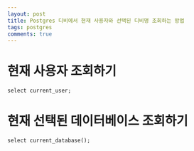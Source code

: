 ```yaml
---
layout: post
title: Postgres 디비에서 현재 사용자와 선택된 디비명 조회하는 방법
tags: postgres
comments: true
---
```


# 현재 사용자 조회하기
~~~
select current_user;
~~~
      
# 현재 선택된 데이터베이스 조회하기
~~~
select current_database();
~~~

     
